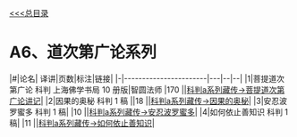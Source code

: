 
[<<<总目录](./index.md)

# A6、道次第广论系列

|#|论名| 译讲|页数|标注|链接|
|-|-----------------------|---|--|--|
|1|菩提道次第广论 科判  上海佛学书局 10 册版|智圆法师 |170 ||[科判a系列藏传->菩提道次第广论讲记](https://cloud.189.cn/t/QZNz63n2IV3y)|
|2|因果的奥秘 科判 1 稿 ||18 ||[科判a系列藏传->因果的奥秘](https://cloud.189.cn/t/QZNz63n2IV3y)|
|3|安忍波罗蜜多 科判 1 稿| |10 ||[科判a系列藏传->安忍波罗蜜多](https://cloud.189.cn/t/QZNz63n2IV3y)|
|4|如何依止善知识 科判 1 稿| |11 ||[科判a系列藏传->如何依止善知识](https://cloud.189.cn/t/QZNz63n2IV3y)|
